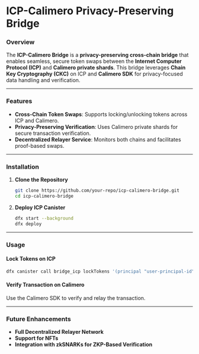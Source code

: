 

# **ICP-Calimero Privacy-Preserving Bridge**

### Overview  
The **ICP-Calimero Bridge** is a **privacy-preserving cross-chain bridge** that enables seamless, secure token swaps between the **Internet Computer Protocol (ICP)** and **Calimero private shards**. This bridge leverages **Chain Key Cryptography (CKC)** on ICP and **Calimero SDK** for privacy-focused data handling and verification.

---

### **Features**
- **Cross-Chain Token Swaps**: Supports locking/unlocking tokens across ICP and Calimero.  
- **Privacy-Preserving Verification**: Uses Calimero private shards for secure transaction verification.  
- **Decentralized Relayer Service**: Monitors both chains and facilitates proof-based swaps.  

---

### **Installation**

1. **Clone the Repository**
   ```bash
   git clone https://github.com/your-repo/icp-calimero-bridge.git
   cd icp-calimero-bridge
   ```

2. **Deploy ICP Canister**
   ```bash
   dfx start --background
   dfx deploy
   ```

---

### **Usage**

#### Lock Tokens on ICP
```bash
dfx canister call bridge_icp lockTokens '(principal "user-principal-id", 1000)'
```

#### Verify Transaction on Calimero
Use the Calimero SDK to verify and relay the transaction.

---

### **Future Enhancements**
- **Full Decentralized Relayer Network**  
- **Support for NFTs**  
- **Integration with zkSNARKs for ZKP-Based Verification**  
